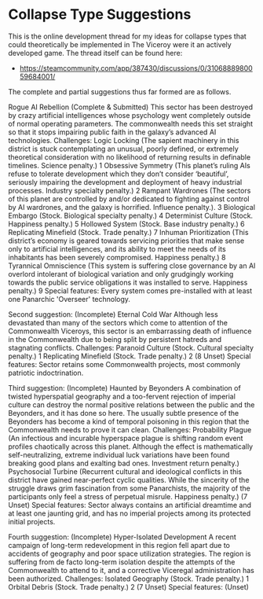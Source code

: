 # Collapse Type Suggestions

This is the online development thread for my ideas for collapse types that could theoretically be implemented in The Viceroy were it an actively developed game.  The thread itself can be found here:
* https://steamcommunity.com/app/387430/discussions/0/3106888980059684001/

The complete and partial suggestions thus far formed are as follows.

Rogue AI Rebellion (Complete & Submitted)
This sector has been destroyed by crazy artificial intelligences whose psychology went completely outside of normal operating parameters. The commonwealth needs this set straight so that it stops impairing public faith in the galaxy’s advanced AI technologies.
Challenges:
Logic Locking (The sapient machinery in this district is stuck contemplating an unusual, poorly defined, or extremely theoretical consideration with no likelihood of returning results in definable timelines. Science penalty.) 1
Obsessive Symmetry (This planet’s ruling AIs refuse to tolerate development which they don’t consider ‘beautiful’, seriously impairing the development and deployment of heavy industrial processes. Industry specialty penalty.) 2
Rampant Wardrones (The sectors of this planet are controlled by and/or dedicated to fighting against control by AI wardrones, and the galaxy is horrified. Influence penalty.). 3
Biological Embargo (Stock. Biological specialty penalty.) 4
Determinist Culture (Stock. Happiness penalty.) 5
Hollowed System (Stock. Base industry penalty.) 6
Replicating Minefield (Stock. Trade penalty.) 7
Inhuman Prioritization (This district’s economy is geared towards servicing priorities that make sense only to artificial intelligences, and its ability to meet the needs of its inhabitants has been severely compromised. Happiness penalty.) 8
Tyrannical Omniscience (This system is suffering close governance by an AI overlord intolerant of biological variation and only grudgingly working towards the public service obligations it was installed to serve. Happiness penalty.) 9
Special features:
Every system comes pre-installed with at least one Panarchic 'Overseer' technology.


Second suggestion:  (Incomplete)
Eternal Cold War
Although less devastated than many of the sectors which come to attention of the Commonwealth Viceroys, this sector is an embarrassing death of influence in the Commonwealth due to being split by persistent hatreds and stagnating conflicts.
Challenges:
Paranoid Culture (Stock. Cultural specialty penalty.)  1
Replicating Minefield (Stock.  Trade penalty.)  2
(8 Unset)
Special features:
Sector retains some Commonwealth projects, most commonly patriotic indoctrination.

Third suggestion:  (Incomplete)
Haunted by Beyonders
A combination of twisted hyperspatial geography and a too-fervent rejection of imperial culture can destroy the normal positive relations between the public and the Beyonders, and it has done so here.  The usually subtle presence of the Beyonders has become a kind of temporal poisoning in this region that the Commonwealth needs to prove it can clean.
Challenges:
Probability Plague (An infectious and incurable hyperspace plague is shifting random event profiles chaotically across this planet.  Although the effect is mathematically self-neutralizing, extreme individual luck variations have been found breaking good plans and exalting bad ones.  Investment return penalty.)
Psychosocial Turbine (Recurrent cultural and ideological conflicts in this district have gained near-perfect cyclic qualities.  While the sincerity of the struggle draws grim fascination from some Panarchists, the majority of the participants only feel a stress of perpetual misrule.  Happiness penalty.)
(7 Unset)
Special features:
Sector always contains an artificial dreamtime and at least one jaunting grid, and has no imperial projects among its protected initial projects.

Fourth suggestion: (Incomplete)
Hyper-Isolated Development
A recent campaign of long-term redevelopment in this region fell apart due to accidents of geography and poor space utilization strategies.  The region is suffering from de facto long-term isolation despite the attempts of the Commonwealth to attend to it, and a corrective Viceregal administration has been authorized.
Challenges:
Isolated Geography (Stock.  Trade penalty.)  1
Orbital Debris (Stock.  Trade penalty.)  2
(7 Unset)
Special features:
(Unset)